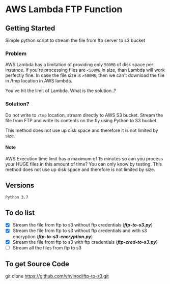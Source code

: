 # AWS Lambda FTP Function
## Getting Started
Simple python script to stream the file from ftp server to s3 bucket
### Problem
AWS Lambda has a limitation of providing only `500MB` of disk space per instance. If you're processing files are `<500MB` in size, than Lambda will work perfectly fine.
In case the file size is `>500MB`, then we can't download the file in /tmp location in AWS lambda.

You’ve hit the limit of Lambda. What is the solution..?
### Solution?
Do not write to `/tmp` location, stream directly to AWS S3 bucket.
Stream the file from FTP and write its contents on the fly using Python to S3 bucket.

This method does not use up disk space and therefore it is not limited by size.
#### Note
AWS Execution time limit has a maximum of 15 minutes so can you process your HUGE files in this amount of time? You can only know by testing.
This method does not use up disk space and therefore is not limited by size.
## Versions
```
Python 3.7
```
## To do list
- [X] Stream the file from ftp to s3 without ftp credentials (***ftp-to-s3.py***)
- [X] Stream the file from ftp to s3 without ftp credentials and with s3 encryption (***ftp-to-s3-encryption.py***)
- [X] Stream the file from ftp to s3 with ftp credentials (***ftp-cred-to-s3.py***)
- [ ] Stream all the files from ftp to s3

## To get Source Code
git clone https://github.com/vhvinod/ftp-to-s3.git
